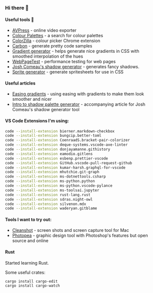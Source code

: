 ### Hi there 👋

<!--
**BrettJephson/BrettJephson** is a ✨ _special_ ✨ repository because its `README.md` (this file) appears on your GitHub profile.

Here are some ideas to get you started:

- 🔭 I’m currently working on ...
- 🌱 I’m currently learning ...
- 👯 I’m looking to collaborate on ...
- 🤔 I’m looking for help with ...
- 💬 Ask me about ...
- 📫 How to reach me: ...
- 😄 Pronouns: ...
- ⚡ Fun fact: ...
-->

#### Useful tools :hammer:

- [AVPress](https://avpress.zaps.dev/) - online video exporter
- [Colour Palettes](https://coolors.co/palettes/trending) - a search for colour palettes
- [ColorZilla](https://chrome.google.com/webstore/detail/colorzilla/bhlhnicpbhignbdhedgjhgdocnmhomnp?hl=en) - colour picker Chrome extension
- [Carbon](https://carbon.now.sh/) - generate pretty code samples
- [Gradient generator](https://learnui.design/tools/gradient-generator.html) - helps generate nice gradients in CSS with smoothed interpolation of the hues
- [WebPageTest](https://webpagetest.org/) - performance testing for web pages
- [Josh Comeau's shadow generator](https://www.joshwcomeau.com/shadow-palette/) - generates fancy shadows.
- [Sprite generator](https://www.toptal.com/developers/css/sprite-generator/) - generate spritesheets for use in CSS

#### Useful articles

- [Easing gradients](https://larsenwork.com/easing-gradients/) - using easing with gradients to make them look smoother and nicer
- [Intro to shadow palette generator](https://www.joshwcomeau.com/css/introducing-shadow-palette-generator/) - accompanying article for Josh Comeau's shadow generator tool

#### VS Code Extensions I'm using:
```sh
code --install-extension bierner.markdown-checkbox
code --install-extension bungcip.better-toml
code --install-extension CoenraadS.bracket-pair-colorizer
code --install-extension deque-systems.vscode-axe-linter
code --install-extension donjayamanne.githistory
code --install-extension eamodio.gitlens
code --install-extension esbenp.prettier-vscode
code --install-extension GitHub.vscode-pull-request-github
code --install-extension kumar-harsh.graphql-for-vscode
code --install-extension mhutchie.git-graph
code --install-extension ms-dotnettools.csharp
code --install-extension ms-python.python
code --install-extension ms-python.vscode-pylance
code --install-extension ms-toolsai.jupyter
code --install-extension rust-lang.rust
code --install-extension sdras.night-owl
code --install-extension silvenon.mdx
code --install-extension waderyan.gitblame
```

#### Tools I want to try out:

- [Cleanshot](https://cleanshot.com/) - screen shots and screen capture tool for Mac
- [Photopea](https://www.photopea.com/) - graphic design tool with Photoshop's features but open source and online

#### Rust

Started learning Rust. 

Some useful crates:

```shell
cargo install cargo-edit
cargo install cargo-watch
```

